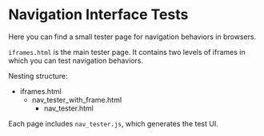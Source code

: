 # Navigation Interface Tests

Here you can find a small tester page for navigation behaviors in browsers.

`iframes.html` is the main tester page. It contains two levels of iframes in
which you can test navigation behaviors.

Nesting structure:

* iframes.html
  * nav_tester_with_frame.html
    * nav_tester.html

Each page includes `nav_tester.js`, which generates the test UI.
